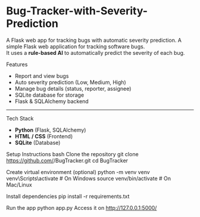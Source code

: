 # Bug-Tracker-with-Severity-Prediction
A Flask web app for tracking bugs with automatic severity prediction.
A simple Flask web application for tracking software bugs.  
It uses a **rule-based AI** to automatically predict the severity of each bug.

Features
- Report and view bugs
- Auto severity prediction (Low, Medium, High)
- Manage bug details (status, reporter, assignee)
- SQLite database for storage
- Flask & SQLAlchemy backend

---

Tech Stack
- **Python** (Flask, SQLAlchemy)
- **HTML / CSS** (Frontend)
- **SQLite** (Database)

Setup Instructions
bash
 Clone the repository
git clone https://github.com/<shvimi/>/BugTracker.git
cd BugTracker

Create virtual environment (optional)
python -m venv venv
venv\Scripts\activate     # On Windows
source venv/bin/activate  # On Mac/Linux

Install dependencies
pip install -r requirements.txt

 Run the app
python app.py
Access it on http://127.0.0.1:5000/

